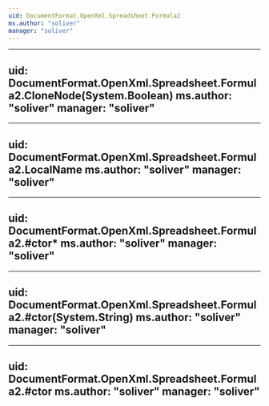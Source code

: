 ```yaml
---
uid: DocumentFormat.OpenXml.Spreadsheet.Formula2
ms.author: "soliver"
manager: "soliver"
---
```


---
uid: DocumentFormat.OpenXml.Spreadsheet.Formula2.CloneNode(System.Boolean)
ms.author: "soliver"
manager: "soliver"
---

---
uid: DocumentFormat.OpenXml.Spreadsheet.Formula2.LocalName
ms.author: "soliver"
manager: "soliver"
---

---
uid: DocumentFormat.OpenXml.Spreadsheet.Formula2.#ctor*
ms.author: "soliver"
manager: "soliver"
---

---
uid: DocumentFormat.OpenXml.Spreadsheet.Formula2.#ctor(System.String)
ms.author: "soliver"
manager: "soliver"
---

---
uid: DocumentFormat.OpenXml.Spreadsheet.Formula2.#ctor
ms.author: "soliver"
manager: "soliver"
---
